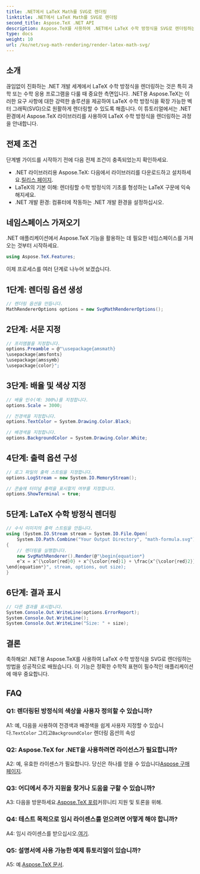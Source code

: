 ```yaml
---
title: .NET에서 LaTeX Math를 SVG로 렌더링
linktitle: .NET에서 LaTeX Math를 SVG로 렌더링
second_title: Aspose.TeX .NET API
description: Aspose.TeX를 사용하여 .NET에서 LaTeX 수학 방정식을 SVG로 렌더링하는 방법을 알아보세요. 정확한 수학적 표현을 위한 사용자 정의 가능한 옵션이 포함된 단계별 가이드입니다.
type: docs
weight: 10
url: /ko/net/svg-math-rendering/render-latex-math-svg/
---
```

## 소개

끊임없이 진화하는 .NET 개발 세계에서 LaTeX 수학 방정식을 렌더링하는 것은 특히 과학 또는 수학 응용 프로그램을 다룰 때 중요한 측면입니다. .NET용 Aspose.TeX는 이러한 요구 사항에 대한 강력한 솔루션을 제공하여 LaTeX 수학 방정식을 확장 가능한 벡터 그래픽(SVG)으로 원활하게 렌더링할 수 있도록 해줍니다. 이 튜토리얼에서는 .NET 환경에서 Aspose.TeX 라이브러리를 사용하여 LaTeX 수학 방정식을 렌더링하는 과정을 안내합니다.

## 전제 조건

단계별 가이드를 시작하기 전에 다음 전제 조건이 충족되었는지 확인하세요.

-  .NET 라이브러리용 Aspose.TeX: 다음에서 라이브러리를 다운로드하고 설치하세요.[릴리스 페이지](https://releases.aspose.com/tex/net/).
- LaTeX의 기본 이해: 렌더링할 수학 방정식의 기초를 형성하는 LaTeX 구문에 익숙해지세요.
- .NET 개발 환경: 컴퓨터에 작동하는 .NET 개발 환경을 설정하십시오.

## 네임스페이스 가져오기

.NET 애플리케이션에서 Aspose.TeX 기능을 활용하는 데 필요한 네임스페이스를 가져오는 것부터 시작하세요.

```csharp
using Aspose.TeX.Features;
```

이제 프로세스를 여러 단계로 나누어 보겠습니다.

## 1단계: 렌더링 옵션 생성

```csharp
// 렌더링 옵션을 만듭니다.
MathRendererOptions options = new SvgMathRendererOptions();
```

## 2단계: 서문 지정

```csharp
// 프리앰블을 지정합니다.
options.Preamble = @"\usepackage{amsmath}
\usepackage{amsfonts}
\usepackage{amssymb}
\usepackage{color}";
```

## 3단계: 배율 및 색상 지정

```csharp
// 배율 인수(예: 300%)를 지정합니다.
options.Scale = 3000;

// 전경색을 지정합니다.
options.TextColor = System.Drawing.Color.Black;

// 배경색을 지정합니다.
options.BackgroundColor = System.Drawing.Color.White;
```

## 4단계: 출력 옵션 구성

```csharp
// 로그 파일의 출력 스트림을 지정합니다.
options.LogStream = new System.IO.MemoryStream();

// 콘솔에 터미널 출력을 표시할지 여부를 지정합니다.
options.ShowTerminal = true;
```

## 5단계: LaTeX 수학 방정식 렌더링

```csharp
// 수식 이미지의 출력 스트림을 만듭니다.
using (System.IO.Stream stream = System.IO.File.Open(
    System.IO.Path.Combine("Your Output Directory", "math-formula.svg"), System.IO.FileMode.Create))
{
    // 렌더링을 실행합니다.
    new SvgMathRenderer().Render(@"\begin{equation*}
    e^x = x^{\color{red}0} + x^{\color{red}1} + \frac{x^{\color{red}2}}{2} + \frac{x^{\color{red}3}}{6} + \cdots = \sum_{n\geq 0} \frac{x^{\color{red}n}}{n!}
\end{equation*}", stream, options, out size);
}
```

## 6단계: 결과 표시

```csharp
// 다른 결과를 표시합니다.
System.Console.Out.WriteLine(options.ErrorReport);
System.Console.Out.WriteLine();
System.Console.Out.WriteLine("Size: " + size);
```

## 결론

축하해요! .NET용 Aspose.TeX를 사용하여 LaTeX 수학 방정식을 SVG로 렌더링하는 방법을 성공적으로 배웠습니다. 이 기능은 정확한 수학적 표현이 필수적인 애플리케이션에 매우 중요합니다.

## FAQ

### Q1: 렌더링된 방정식의 색상을 사용자 정의할 수 있습니까?

 A1: 예, 다음을 사용하여 전경색과 배경색을 쉽게 사용자 지정할 수 있습니다.`TextColor` 그리고`BackgroundColor` 렌더링 옵션의 속성

### Q2: Aspose.TeX for .NET을 사용하려면 라이선스가 필요합니까?

 A2: 예, 유효한 라이센스가 필요합니다. 당신은 하나를 얻을 수 있습니다[Aspose 구매 페이지](https://purchase.aspose.com/buy).

### Q3: 어디에서 추가 지원을 찾거나 도움을 구할 수 있습니까?

 A3: 다음을 방문하세요.[Aspose.TeX 포럼](https://forum.aspose.com/c/tex/47)커뮤니티 지원 및 토론을 위해.

### Q4: 테스트 목적으로 임시 라이센스를 얻으려면 어떻게 해야 합니까?

 A4: 임시 라이센스를 받으십시오.[여기](https://purchase.aspose.com/temporary-license/).

### Q5: 설명서에 사용 가능한 예제 튜토리얼이 있습니까?

 A5: 예.[Aspose.TeX 문서](https://reference.aspose.com/tex/net/).